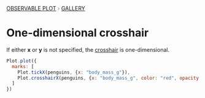 <div style="color: grey; font: 13px/25.5px var(--sans-serif); text-transform: uppercase;"><h1 style="display: none;">Plot: One-dimensional crosshair</h1><a href="/plot">Observable Plot</a> › <a href="/@observablehq/plot-gallery">Gallery</a></div>

# One-dimensional crosshair

If either **x** or **y** is not specified, the [crosshair](https://observablehq.com/plot/interactions/crosshair) is one-dimensional.


```js echo
Plot.plot({
  marks: [
    Plot.tickX(penguins, {x: "body_mass_g"}),
    Plot.crosshairX(penguins, {x: "body_mass_g", color: "red", opacity: 1})
  ]
})
```
